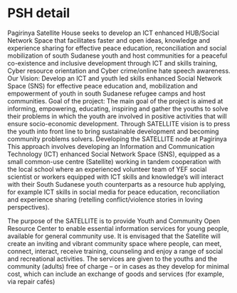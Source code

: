 # PSH detail

Pagirinya Satellite House seeks to develop an ICT enhanced HUB/Social Network Space that facilitates faster and open ideas, knowledge and experience sharing for effective peace education, reconciliation and social mobilization of south Sudanese youth and host communities for a peaceful co-existence and inclusive development through ICT and skills training, Cyber resource orientation and Cyber crime/online hate speech awareness.
Our Vision:
Develop an ICT and youth led skills enhanced Social Network Space (SNS) for effective peace education and, mobilization and empowerment of youth in south Sudanese refugee camps and host communities.
Goal of the project:
The main goal of the project is aimed at informing, empowering, educating, inspiring and gather the youths to solve their problems in which the youth are involved in positive activities that will ensure socio-economic development. Through SATELLITE vision is to press the youth into front line to bring sustainable development and becoming community problems solvers.
Developing the SATELLITE node at Pagirinya
This approach involves developing an Information and Communication Technology (ICT) enhanced Social Network Space (SNS), equipped as a small common-use centre (Satellite) working in tandem cooperation with the local school where an experienced volunteer team of YEF social scientist or workers equipped with ICT skills and knowledge’s will interact with their South Sudanese youth counterparts as a resource hub applying, for example ICT skills in social media for peace education, reconciliation and experience sharing (retelling conflict/violence stories in loving perspectives).

The purpose of the SATELLITE is to provide Youth and Community Open Resource Center to enable essential information services for young people, available for general community use. It is envisaged that the Satellite will create an inviting and vibrant community space where people, can meet, connect, interact, receive training, counseling and enjoy a range of social and recreational activities. The services are given to the youths and the community (adults) free of charge – or in cases as they develop for minimal cost, which can include an exchange of goods and services (for example, via repair cafés)
